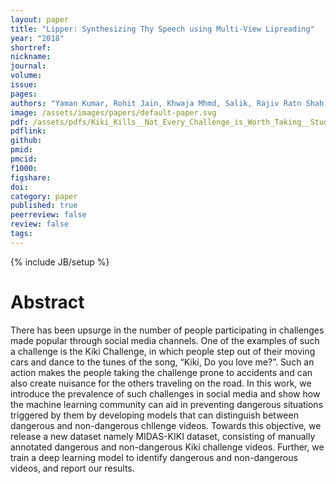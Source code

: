 ```yaml
---
layout: paper
title: "Lipper: Synthesizing Thy Speech using Multi-View Lipreading"
year: "2018"
shortref: 
nickname: 
journal: 
volume: 
issue: 
pages:
authors: "Yaman Kumar, Rohit Jain, Khwaja Mhmd, Salik, Rajiv Ratn Shah, Yifang Yi, Roger Zimmermann"
image: /assets/images/papers/default-paper.svg
pdf: /assets/pdfs/Kiki_Kills__Not_Every_Challenge_is_Worth_Taking__Student_Paper_.pdf
pdflink: 
github:
pmid: 
pmcid: 
f1000: 
figshare: 
doi: 
category: paper
published: true
peerreview: false
review: false
tags: 
---
```

{% include JB/setup %}

# Abstract 

There has been upsurge in the number of people participating in challenges made popular through
social media channels. One of the examples of such a challenge is the Kiki
Challenge, in which people step out of their moving cars and
dance to the tunes of the song, “Kiki, Do you love me?”.
Such an action makes the people taking the challenge prone
to accidents and can also create nuisance for the others traveling on the road. In this work, we introduce the prevalence of such challenges in social media and show how the
machine learning community can aid in preventing dangerous situations triggered by them by developing models that
can distinguish between dangerous and non-dangerous chllenge videos. Towards this objective, we release a new dataset
namely MIDAS-KIKI dataset, consisting of manually annotated dangerous and non-dangerous Kiki challenge videos.
Further, we train a deep learning model to identify dangerous and non-dangerous videos, and report our results.
